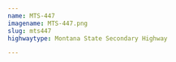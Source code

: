 ```yaml
---
name: MTS-447
imagename: MTS-447.png
slug: mts447
highwaytype: Montana State Secondary Highway

---
```


